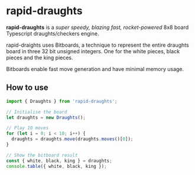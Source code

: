 # rapid-draughts

**rapid-draughts** is a *super speedy, blazing fast, rocket-powered* 8x8 board Typescript draughts/checkers engine.

rapid-draights uses Bitboards, a technique to represent the entire draughts board in three 32 bit unsigned integers. One for the white pieces, black pieces and the king pieces.

Bitboards enable fast move generation and have minimal memory usage.

## How to use

```typescript
import { Draughts } from 'rapid-draughts';

// Initialise the board
let draughts = new Draughts();

// Play 10 moves
for (let i = 0; i < 10; i++) {
  draughts = draughts.move(draughts.moves()[0]);
}

// Show the bitboard result
const { white, black, king } = draughts;
console.table({ white, black, king });

```

